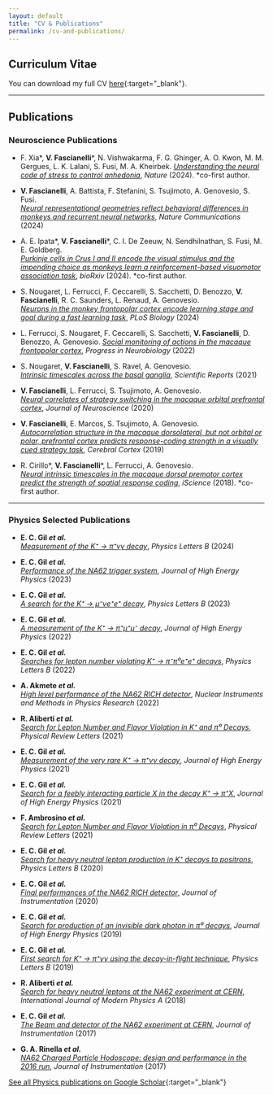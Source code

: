 ```yaml
---
layout: default
title: "CV & Publications"
permalink: /cv-and-publications/
---
```


<div class="content-wrapper" markdown="1">

## Curriculum Vitae

You can download my full CV [here](/assets/pdf/CV_Valeria_Fascianelli.pdf){:target="_blank"}.

---

## Publications

### Neuroscience Publications

- F. Xia\*, **V. Fascianelli**\*, N. Vishwakarma, F. G. Ghinger, A. O. Kwon, M. M. Gergues, L. K. Lalani, S. Fusi, M. A. Kheirbek. 
  [*Understanding the neural code of stress to control anhedonia*](https://www.nature.com/articles/s41586-024-08241-y), *Nature* (2024). \*co-first author. 

- **V. Fascianelli**, A. Battista, F. Stefanini, S. Tsujimoto, A. Genovesio, S. Fusi.  
  [*Neural representational geometries reflect behavioral differences in monkeys and recurrent neural networks*](https://www.nature.com/articles/s41467-024-50503-w), *Nature Communications* (2024)

- A. E. Ipata\*, **V. Fascianelli**\*, C. I. De Zeeuw, N. Sendhilnathan, S. Fusi, M. E. Goldberg.  
  [*Purkinje cells in Crus I and II encode the visual stimulus and the impending choice as monkeys learn a reinforcement-based visuomotor association task*](https://www.biorxiv.org/content/10.1101/2024.09.13.612926v1), *bioRxiv* (2024). \*co-first author. 

- S. Nougaret, L. Ferrucci, F. Ceccarelli, S. Sacchetti, D. Benozzo, **V. Fascianelli**, R. C. Saunders, L. Renaud, A. Genovesio.  
  [*Neurons in the monkey frontopolar cortex encode learning stage and goal during a fast learning task*](https://journals.plos.org/plosbiology/article?id=10.1371/journal.pbio.3002500), *PLoS Biology* (2024)

- L. Ferrucci, S. Nougaret, F. Ceccarelli, S. Sacchetti, **V. Fascianelli**, D. Benozzo, A. Genovesio.
  [*Social monitoring of actions in the macaque frontopolar cortex*](https://scholar.google.com/scholar?q=Social+monitoring+of+actions+in+the+macaque+frontopolar+cortex), *Progress in Neurobiology* (2022)

- S. Nougaret, **V. Fascianelli**, S. Ravel, A. Genovesio.  
  [*Intrinsic timescales across the basal ganglia*](https://scholar.google.com/scholar?q=Intrinsic+timescales+across+the+basal+ganglia), *Scientific Reports* (2021)

- **V. Fascianelli**, L. Ferrucci, S. Tsujimoto, A. Genovesio.  
  [*Neural correlates of strategy switching in the macaque orbital prefrontal cortex*](https://scholar.google.com/scholar?q=Neural+correlates+of+strategy+switching+in+the+macaque+orbital+prefrontal+cortex), *Journal of Neuroscience* (2020)

- **V. Fascianelli**, E. Marcos, S. Tsujimoto, A. Genovesio.  
  [*Autocorrelation structure in the macaque dorsolateral, but not orbital or polar, prefrontal cortex predicts response-coding strength in a visually cued strategy task*](https://scholar.google.com/scholar?q=Autocorrelation+structure+in+the+macaque+dorsolateral+prefrontal+cortex), *Cerebral Cortex* (2019)

- R. Cirillo\*, **V. Fascianelli**\*, L. Ferrucci, A. Genovesio.  
  [*Neural intrinsic timescales in the macaque dorsal premotor cortex predict the strength of spatial response coding*](https://scholar.google.com/scholar?q=Neural+intrinsic+timescales+in+the+macaque+dorsal+premotor+cortex), *iScience* (2018). \*co-first author. 


---

### Physics Selected Publications

- **E. C. Gil _et al._**  
  [*Measurement of the K⁺ → π⁺γγ decay*](https://scholar.google.com/scholar?q=Measurement+of+the+K+%E2%81%B4+%E2%86%92+%CF%80%E2%81%B4%CE%B3%CE%B3+decay), *Physics Letters B* (2024)

- **E. C. Gil _et al._**  
  [*Performance of the NA62 trigger system*](https://scholar.google.com/scholar?q=Performance+of+the+NA62+trigger+system), *Journal of High Energy Physics* (2023)

- **E. C. Gil _et al._**  
  [*A search for the K⁺ → µ⁻νe⁺e⁺ decay*](https://scholar.google.com/scholar?q=A+search+for+the+K+%E2%81%B4+%E2%86%92+%C2%B5%E2%82%82%CE%B5%E2%81%B4%CE%B5%CF%82+decay), *Physics Letters B* (2023)

- **E. C. Gil _et al._**  
  [*A measurement of the K⁺ → π⁺µ⁺µ⁻ decay*](https://scholar.google.com/scholar?q=A+measurement+of+the+K+%E2%81%B4+%E2%86%92+%CF%80%E2%81%B4%CE%BC%E2%81%B4%CE%BC%E2%88%92+decay), *Journal of High Energy Physics* (2022)

- **E. C. Gil _et al._**  
  [*Searches for lepton number violating K⁺ → π⁻π⁰e⁺e⁺ decays*](https://scholar.google.com/scholar?q=Searches+for+lepton+number+violating+K+%E2%81%B4+%E2%86%92+%CF%80%E2%81%B4%CF%88%E2%81%B0%E2%81%B0%CE%B5%E2%81%B4+decays), *Physics Letters B* (2022)

- **A. Akmete _et al._**  
  [*High level performance of the NA62 RICH detector*](https://scholar.google.com/scholar?q=High+level+performance+of+the+NA62+RICH+detector), *Nuclear Instruments and Methods in Physics Research* (2022)

- **R. Aliberti _et al._**  
  [*Search for Lepton Number and Flavor Violation in K⁺ and π⁰ Decays*](https://scholar.google.com/scholar?q=Search+for+Lepton+Number+and+Flavor+Violation+in+K+%E2%81%B4+and+%CF%80%E2%81%B0+Decays), *Physical Review Letters* (2021)

- **E. C. Gil _et al._**  
  [*Measurement of the very rare K⁺ → π⁺νν decay*](https://scholar.google.com/scholar?q=Measurement+of+the+very+rare+K+%E2%81%B4+%E2%86%92+%CF%80%E2%81%B4%CE%BD%CE%BD+decay), *Journal of High Energy Physics* (2021)

- **E. C. Gil _et al._**  
  [*Search for a feebly interacting particle X in the decay K⁺ → π⁺X*](https://scholar.google.com/scholar?q=Search+for+a+feebly+interacting+particle+X+in+the+decay+K+%E2%81%B4+%E2%86%92+%CF%80%E2%81%B4X), *Journal of High Energy Physics* (2021)

- **F. Ambrosino _et al._**  
  [*Search for Lepton Number and Flavor Violation in π⁰ Decays*](https://scholar.google.com/scholar?q=Search+for+Lepton+Number+and+Flavor+Violation+in+%CF%80%E2%81%B0+Decays), *Physical Review Letters* (2021)

- **E. C. Gil _et al._**  
  [*Search for heavy neutral lepton production in K⁺ decays to positrons*](https://scholar.google.com/scholar?q=Search+for+heavy+neutral+lepton+production+in+K+%E2%81%B4+decays+to+positrons), *Physics Letters B* (2020)

- **E. C. Gil _et al._**  
  [*Final performances of the NA62 RICH detector*](https://scholar.google.com/scholar?q=Final+performances+of+the+NA62+RICH+detector), *Journal of Instrumentation* (2020)

- **E. C. Gil _et al._**  
  [*Search for production of an invisible dark photon in π⁰ decays*](https://scholar.google.com/scholar?q=Search+for+production+of+an+invisible+dark+photon+in+%CF%80%E2%81%B0+decays), *Journal of High Energy Physics* (2019)

- **E. C. Gil _et al._**  
  [*First search for K⁺ → π⁺νν using the decay-in-flight technique*](https://scholar.google.com/scholar?q=First+search+for+K+%E2%81%B4+%E2%86%92+%CF%80%E2%81%B4%CE%BD%CE%BD+using+the+decay-in-flight+technique), *Physics Letters B* (2019)

- **R. Aliberti _et al._**  
  [*Search for heavy neutral leptons at the NA62 experiment at CERN*](https://scholar.google.com/scholar?q=Search+for+heavy+neutral+leptons+at+the+NA62+experiment+at+CERN), *International Journal of Modern Physics A* (2018)

- **E. C. Gil _et al._**  
  [*The Beam and detector of the NA62 experiment at CERN*](https://scholar.google.com/scholar?q=The+Beam+and+detector+of+the+NA62+experiment+at+CERN), *Journal of Instrumentation* (2017)

- **G. A. Rinella _et al._**  
  [*NA62 Charged Particle Hodoscope: design and performance in the 2016 run*](https://scholar.google.com/scholar?q=NA62+Charged+Particle+Hodoscope:+design+and+performance+in+the+2016+run), *Journal of Instrumentation* (2017)

[See all Physics publications on Google Scholar](https://scholar.google.it/citations?user=z_weYNIAAAAJ&hl=it){:target="_blank"}

</div>
